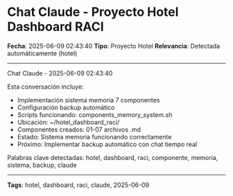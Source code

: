 # Chat Claude - Proyecto Hotel Dashboard RACI
**Fecha**: 2025-06-09 02:43:40
**Tipo**: Proyecto Hotel
**Relevancia**: Detectada automáticamente (hotel)

---

Chat Claude - 2025-06-09 02:43:40

Esta conversación incluye:
- Implementación sistema memoria 7 componentes
- Configuración backup automático
- Scripts funcionando: components_memory_system.sh
- Ubicación: ~/hotel_dashboard_raci/
- Componentes creados: 01-07 archivos .md
- Estado: Sistema memoria funcionando correctamente
- Próximo: Implementar backup automático con chat tiempo real

Palabras clave detectadas: hotel, dashboard, raci, componente, memoria, sistema, backup, claude

---

**Tags**: hotel, dashboard, raci, claude, 2025-06-09
